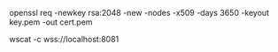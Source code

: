 openssl req -newkey rsa:2048 -new -nodes -x509 -days 3650 -keyout key.pem -out cert.pem


wscat -c  wss://localhost:8081
